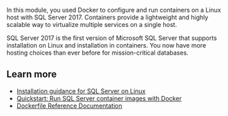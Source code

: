 In this module, you used Docker to configure and run containers on a Linux host with SQL Server 2017. Containers provide a lightweight and highly scalable way to virtualize multiple services on a single host. 

SQL Server 2017 is the first version of Microsoft SQL Server that supports installation on Linux and installation in containers. You now have more hosting choices than ever before for mission-critical databases.

## Learn more

- [Installation guidance for SQL Server on Linux](https://docs.microsoft.com/sql/linux/sql-server-linux-setup?view=sql-server-2017)
- [Quickstart: Run SQL Server container images with Docker](https://docs.microsoft.com/sql/linux/quickstart-install-connect-docker?view=sql-server-2017&pivots=cs1-bash)
- [Dockerfile Reference Documentation](https://docs.docker.com/engine/reference/builder/#usage)